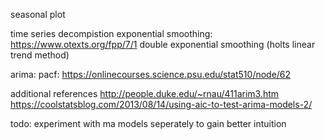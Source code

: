 seasonal plot
    
time series decompistion
exponential smoothing:
    https://www.otexts.org/fpp/7/1
double exponential smoothing (holts linear trend method)

arima:
    pacf: https://onlinecourses.science.psu.edu/stat510/node/62


additional references
http://people.duke.edu/~rnau/411arim3.htm
https://coolstatsblog.com/2013/08/14/using-aic-to-test-arima-models-2/

todo:
experiment with ma models seperately to gain better intuition
